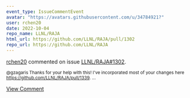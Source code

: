 ```yaml
---
event_type: IssueCommentEvent
avatar: "https://avatars.githubusercontent.com/u/34784921?"
user: rchen20
date: 2022-10-04
repo_name: LLNL/RAJA
html_url: https://github.com/LLNL/RAJA/pull/1302
repo_url: https://github.com/LLNL/RAJA
---
```


<a href='https://github.com/rchen20' target='_blank'>rchen20</a> commented on issue <a href='https://github.com/LLNL/RAJA/pull/1302' target='_blank'>LLNL/RAJA#1302</a>.

<small>@gzagaris Thanks for your help with this! I've incorporated most of your changes here https://github.com/LLNL/RAJA/pull/1339....</small>

<a href='https://github.com/LLNL/RAJA/pull/1302' target='_blank'>View Comment</a>